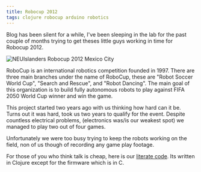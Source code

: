 ```yaml
---
title: Robocup 2012
tags: clojure robocup arduino robotics
---
```


Blog has been silent for a while, I've been sleeping in the lab for
the past couple of months trying to get theses little guys working in
time for Robocup 2012.

![NEUIslanders Robocup 2012 Mexico City](/images/post/robocup-2012-robots.jpg)

RoboCup is an international robotics competition founded in
1997. There are three main branches under the name of RoboCup, these
are "Robot Soccer World Cup", "Search and Rescue", and "Robot
Dancing". The main goal of this organization is to build fully
autonomous robots to play against FIFA 2050 World Cup winner and win
the game.

This project started two years ago with us thinking how hard can it
be. Turns out it was hard, took us two years to qualify for the
event. Despite countless electrical problems, (electronics was/is our
weakest spot) we managed to play two out of four games.

Unfortunately we were too busy trying to keep the robots working on
the field, non of us though of recording any game play footage.

For those of you who think talk is cheap, here is our [literate
code](https://dl.dropbox.com/u/11332353/neu-islanders.pdf). Its
written in Clojure except for the firmware which is in C.
